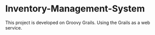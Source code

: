 # Inventory-Management-System
This project is developed on Groovy Grails. 
Using the Grails as a web service. 
